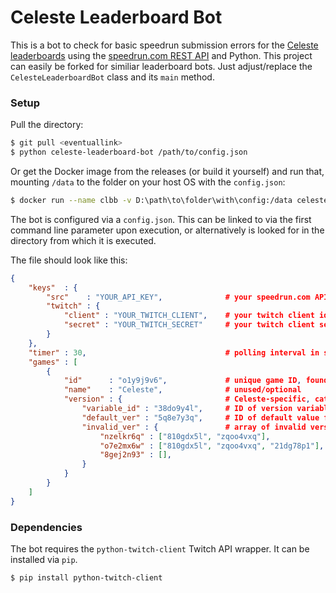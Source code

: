 # Celeste Leaderboard Bot

This is a bot to check for basic speedrun submission errors for the [Celeste leaderboards](https://www.speedrun.com/celeste) using the [speedrun.com REST API](https://github.com/speedruncomorg/api) and Python. This project can easily be forked for similiar leaderboard bots. Just adjust/replace the ``CelesteLeaderboardBot`` class and its ``main`` method.

### Setup

Pull the directory:
```bash
$ git pull <eventuallink>
$ python celeste-leaderboard-bot /path/to/config.json
```

Or get the Docker image from the releases (or build it yourself) and run that, mounting ``/data`` to the folder on your host OS with the ``config.json``:
```bash
$ docker run --name clbb -v D:\path\to\folder\with\config:/data celesteleaderboardbot:latest
```

The bot is configured via a ``config.json``. This can be linked to via the first command line parameter upon execution, or alternatively is looked for in the directory from which it is executed.

The file should look like this:

```json
{
    "keys"  : {
        "src"    : "YOUR_API_KEY",              # your speedrun.com API key
        "twitch" : {
            "client" : "YOUR_TWITCH_CLIENT",    # your twitch client id
            "secret" : "YOUR_TWITCH_SECRET"     # your twitch client secret
        }
    },
    "timer" : 30,                               # polling interval in seconds
    "games" : [
        {
            "id"      : "o1y9j9v6",             # unique game ID, found and used via the API
            "name"    : "Celeste",              # unused/optional
            "version" : {                       # Celeste-specific, catching faults on 'Game Version' variable
                "variable_id" : "38do9y4l",     # ID of version variable for that game
                "default_ver" : "5q8e7y3q",     # ID of default value for that game
                "invalid_ver" : {               # array of invalid version hashed for each platform
                    "nzelkr6q" : ["810gdx5l", "zqoo4vxq"],
                    "o7e2mx6w" : ["810gdx5l", "zqoo4vxq", "21dg78p1"],
                    "8gej2n93" : [],
                }
            }
        }
    ]
}
```

### Dependencies

The bot requires the ``python-twitch-client`` Twitch API wrapper. It can be installed via ``pip``.

```bash
$ pip install python-twitch-client
```
